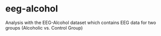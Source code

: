 # eeg-alcohol
Analysis with the EEG-Alcohol dataset which contains EEG data for two groups (Alcoholic vs. Control Group)
